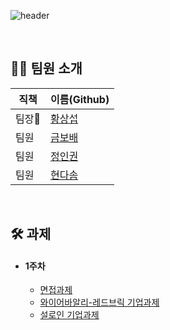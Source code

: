 ![header](https://capsule-render.vercel.app/api?type=waving&color=timeGradient&height=240&section=header&text=Hello,%20We%20are%2017Seoul%20👋&fontSize=50&animation=fadeIn&fontAlignY=36)

<br/>

## 👋🏻 팀원 소개

| 직책   | 이름(Github)                               |
| ----- | ----------------------------------------- |
| 팀장🏅 | [황상섭](https://github.com/sangseophwang) |
| 팀원   | [금보배](https://github.com/BobaeKeum) |
| 팀원   | [정인권](https://github.com/developjik)  |
| 팀원   | [현다솜](https://github.com/som-syom) |

<br/>

## 🛠 과제

<ul>
  <li> <h4>1주차</h4>
    <ul>
      <li> <a href=https://onyx-limburger-373.notion.site/d7532325b8924e9486e0322c459fb9c1>면접과제</a> </li>
      <li><a href=https://github.com/PreOnBoarding-Team17/Week1_Exchange_Rate_Calculator>와이어바알리-레드브릭 기업과제</a></li>
      <li><a href=https://github.com/PreOnBoarding-Team17/Week1_Product_Registration>설로인 기업과제</a></li>
    </ul>
  </li>
</ul>
